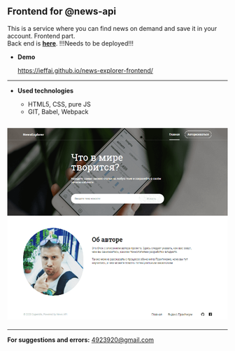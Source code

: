 ## **Frontend for @news-api**

This is a service where you can find news on demand and save it in your account.
Frontend part. <br />
Back end is <a href="https://github.com/ieffai/news-explorer-api" target="_blank">**here**</a>. !!!Needs to be deployed!!!

- **Demo**

  https://ieffai.github.io/news-explorer-frontend/ <br />

---

- **Used technologies**

  - HTML5, CSS, pure JS
  - GIT, Babel, Webpack

## ![news-front](./src/images/news-demo.png)

---

**For suggestions and errors:**
4923920@gmail.com
